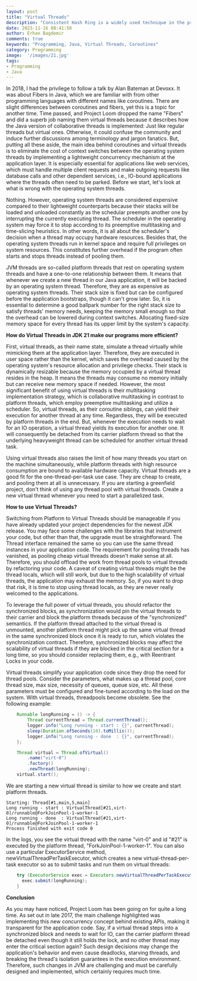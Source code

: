 ```yaml
---
layout: post
title: "Virtual Threads"
description: "Consistent Hash Ring is a widely used technique in the process of distributing and load balancing data or operational workload across multiple system components with high fault tolerance."
date: 2023-11-16 08:41:50
author: Erhan Bagdemir
comments: true
keywords: "Programming, Java, Virtual Threads, Coroutines"
category: Programming
image:  '/images/21.jpg'
tags:
- Programming
- Java
---
```


In 2018, I had the privilege to follow a talk by Alan Bateman at Devoxx. It was about Fibers in Java, which we are familiar with from other programming languages with different names like coroutines. There are slight differences between coroutines and fibers, yet this is a topic for another time. Time passed, and Project Loom dropped the name "Fibers" and did a superb job naming them virtual threads because it describes how the Java version of collaborative threads is implemented: Just like regular threads but virtual ones. Otherwise, it could confuse the community and induce further discussions among terminology and jargon fanatics. But, putting all these aside, the main idea behind coroutines and virtual threads is to eliminate the cost of context switches between the operating system threads by implementing a lightweight concurrency mechanism at the application layer. It is especially essential for applications like web services, which must handle multiple client requests and make outgoing requests like database calls and other dependent services, i.e., IO-bound applications where the threads often need to be parked. Before we start, let's look at what is wrong with the operating system threads.

Nothing. However, operating system threads are considered expensive compared to their lightweight counterparts because their stacks will be loaded and unloaded constantly as the schedular preempts another one by interrupting the currently executing thread. The scheduler in the operating system may force it to stop according to its preemptive multitasking and time-slicing heuristics. In other words, it is all about the scheduler's decision when a thread may occupy hardware resources. Besides that, the operating system threads run in kernel space and require full privileges on system resources. This constitutes further overhead if the program often starts and stops threads instead of pooling them. 

JVM threads are so-called platform threads that rest on operating system threads and have a one-to-one relationship between them. It means that whenever we create a new thread in our Java application, it will be backed by an operating system thread. Therefore, they are as expensive as operating system threads. Their stack size is fixed but can be configured before the application bootstraps, though it can't grow later. So, it is essential to determine a good ballpark number for the right stack size to satisfy threads' memory needs, keeping the memory small enough so that the overhead can be lowered during context switches. Allocating fixed-size memory space for every thread has its upper limit by the system's capacity. 

**How do Virtual Threads in JDK 21 make our programs more efficient?**

First, virtual threads, as their name state, simulate a thread virtually while mimicking them at the application layer. Therefore, they are executed in user space rather than the kernel, which saves the overhead caused by the operating system's resource allocation and privilege checks. Their stack is dynamically resizable because the memory occupied by a virtual thread resides in the heap. It means the threads may consume no memory initially but can receive new memory space if needed. However, the most significant benefit of using virtual threads is their multitasking implementation strategy, which is collaborative multitasking in contrast to platform threads, which employ preemptive multitasking and utilize a scheduler. So, virtual threads, as their coroutine siblings, can yield their execution for another thread at any time. Regardless, they will be executed by platform threads in the end. But, whenever the execution needs to wait for an IO operation, a virtual thread yields its execution for another one. It will consequently be detached from its carrier platform thread so that the underlying heavyweight thread can be scheduled for another virtual thread task. 

Using virtual threads also raises the limit of how many threads you start on the machine simultaneously, while platform threads with high resource consumption are bound to available hardware capacity. Virtual threads are a good fit for the one-thread-per-task use case. They are cheap to create, and pooling them at all is unnecessary.  If you are starting a greenfield project, don't think of using any thread pool with virtual threads. Create a new virtual thread whenever you need to start a parallelized task. 

**How to use Virtual Threads?**

Switching from Platform to Virtual Threads should be manageable if you have already updated your project dependencies for the newest JDK release. You may face some challenges with the libraries that instrument your code, but other than that, the upgrade must be straightforward. The Thread interface remained the same so you can use the same thread instances in your application code. The requirement for pooling threads has vanished, as pooling cheap virtual threads doesn't make sense at all. Therefore, you should offload the work from thread pools to virtual threads by refactoring your code. A caveat of creating virtual threads might be the thread locals, which will still work, but due to the high scalability of virtual threads, the application may exhaust the memory. So, if you want to drop that risk, it is time to stop using thread locals, as they are never really welcomed to the applications. 

To leverage the full power of virtual threads, you should refactor the synchronized blocks, as synchronization would pin the virtual threads to their carrier and block the platform threads because of the "synchronized" semantics. If the platform thread attached to the virtual thread is unmounted, another platform thread might pick up the same virtual thread in the same synchronized block once it is ready to run, which violates the synchronization contract. Therefore, synchronized blocks may affect the scalability of virtual threads if they are blocked in the critical section for a long time, so you should consider replacing them, e.g., with Reentrant Locks in your code. 

Virtual threads simplify your application code since they drop the need for thread pools. Consider the parameters, what makes up a thread pool, core thread size, max size, necessity of queues, queue size, etc. All these parameters must be configured and fine-tuned according to the load on the system. With virtual threads, threadpools become obsolete. See the following example:

```java
    Runnable longRunning = () -> {
        Thread currentThread = Thread.currentThread();
        logger.info("Long running - start : {}", currentThread);
        sleep(Duration.ofSeconds(10).toMillis());
        logger.info("Long running - done  : {}", currentThread);
    };

    Thread virtual = Thread.ofVirtual()
        .name("virt-0")
        .factory()
        .newThread(longRunning);
    virtual.start();

```

We are starting a new virtual thread is similar to how we create and start platform threads. 

```
Starting: Thread[#1,main,5,main]
Long running - start : VirtualThread[#21,virt-0]/runnable@ForkJoinPool-1-worker-1
Long running - done  : VirtualThread[#21,virt-0]/runnable@ForkJoinPool-1-worker-1
Process finished with exit code 0
```

In the logs, you see the virtual thread with the name "virt-0" and id "#21" is executed by the platform thread, "ForkJoinPool-1-worker-1". You can also use a particular ExecutorService method, newVirtualThreadPerTaskExecutor, which creates a new virtual-thread-per-task executor so as to submit tasks and run them on virtual threads:

```java
    try (ExecutorService exec = Executors.newVirtualThreadPerTaskExecutor()) {
      exec.submit(longRunning);
    }
```

**Conclusion**

As you may have noticed, Project Loom has been going on for quite a long time. As set out in late 2017, the main challenge highlighted was implementing this new concurrency concept behind existing APIs, making it transparent for the application code. Say, if a virtual thread steps into a synchronized block and needs to wait for IO, can the carrier platform thread be detached even though it still holds the lock, and no other thread may enter the critical section again? Such design decisions may change the application's behavior and even cause deadlocks, starving threads, and breaking the thread's isolation guarantees in the execution environment. Therefore, such changes in JVM are challenging and must be carefully designed and implemented, which certainly requires much time.